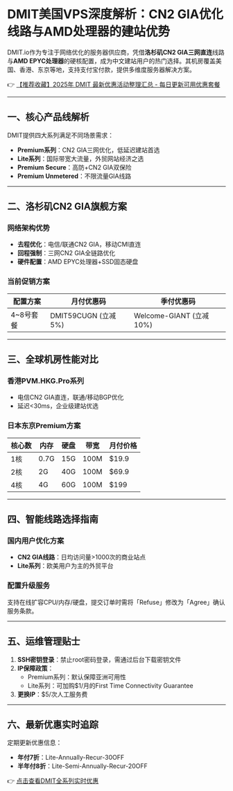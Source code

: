 # DMIT美国VPS深度解析：CN2 GIA优化线路与AMD处理器的建站优势

DMIT.io作为专注于网络优化的服务器供应商，凭借**洛杉矶CN2 GIA三网直连**线路与**AMD EPYC处理器**的硬核配置，成为中文建站用户的热门选择。其机房覆盖美国、香港、东京等地，支持支付宝付款，提供多维度服务器解决方案。

👉 [【推荐收藏】2025年 DMIT 最新优惠活动整理汇总 - 每日更新可用优惠套餐](https://bit.ly/dmit_coupon)

---

## 一、核心产品线解析
DMIT提供四大系列满足不同场景需求：
- **Premium系列**：CN2 GIA三网优化，低延迟建站首选
- **Lite系列**：国际带宽大流量，外贸网站经济之选
- **Premium Secure**：高防+CN2 GIA双保险
- **Premium Unmetered**：不限流量GIA线路

---

## 二、洛杉矶CN2 GIA旗舰方案
### 网络架构优势
- **去程优化**：电信/联通CN2 GIA，移动CMI直连
- **回程强制**：三网CN2 GIA全链路优化
- **硬件配置**：AMD EPYC处理器+SSD固态硬盘

### 当前促销方案
| 配置方案 | 月付优惠码 | 季付优惠码 |
|---------|------------|------------|
| 4~8号套餐 | DMIT59CUGN (立减5%) | Welcome-GIANT (立减10%) |

---

## 三、全球机房性能对比
### 香港PVM.HKG.Pro系列
- 电信CN2 GIA直连，联通/移动BGP优化
- 延迟<30ms，企业级建站优选

### 日本东京Premium方案
| 核心数 | 内存 | 硬盘 | 带宽 | 月付价格 |
|-------|------|------|------|---------|
| 1核   | 0.7G | 15G  | 100M | $19.9   |
| 2核   | 2G   | 40G  | 100M | $69.9   |
| 4核   | 4G   | 60G  | 100M | $199    |

---

## 四、智能线路选择指南
### 国内用户优化方案
- **CN2 GIA线路**：日均访问量>1000次的商业站点
- **Lite系列**：欧美用户为主的外贸平台

### 配置升级服务
支持在线扩容CPU/内存/硬盘，提交订单时需将「Refuse」修改为「Agree」确认服务条款。

---

## 五、运维管理贴士
1. **SSH密钥登录**：禁止root密码登录，需通过后台下载密钥文件
2. **IP保障政策**：
   - Premium系列：默认保障亚洲可用性
   - Lite系列：可加购$1/月的First Time Connectivity Guarantee
3. **更换IP**：$5/次人工服务费

---

## 六、最新优惠实时追踪
定期更新优惠信息：
- **年付7折**：Lite-Annually-Recur-30OFF
- **半年付8折**：Lite-Semi-Annually-Recur-20OFF

👉 [点击查看DMIT全系列实时优惠](https://bit.ly/dmit_coupon)